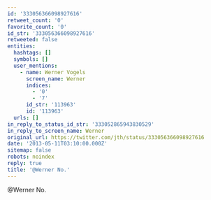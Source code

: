 ```yaml
---
id: '333056366098927616'
retweet_count: '0'
favorite_count: '0'
id_str: '333056366098927616'
retweeted: false
entities:
  hashtags: []
  symbols: []
  user_mentions:
    - name: Werner Vogels
      screen_name: Werner
      indices:
        - '0'
        - '7'
      id_str: '113963'
      id: '113963'
  urls: []
in_reply_to_status_id_str: '333052865943830529'
in_reply_to_screen_name: Werner
original_url: https://twitter.com/jth/status/333056366098927616
date: '2013-05-11T03:10:00.000Z'
sitemap: false
robots: noindex
reply: true
title: '@Werner No.'
---
```


@Werner No.